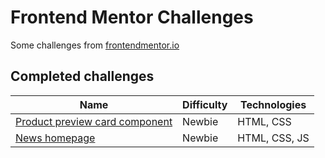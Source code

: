 # Frontend Mentor Challenges

Some challenges from [frontendmentor.io](https://www.frontendmentor.io)

## Completed challenges

| Name | Difficulty | Technologies |
| ----------- | ----------- | ----------- |
| [Product preview card component](https://sahebkhadem.github.io/product-preview-card-component-main) | Newbie | HTML, CSS |
| [News homepage](https://sahebkhadem.github.io/news-homepage-main) | Newbie | HTML, CSS, JS |
